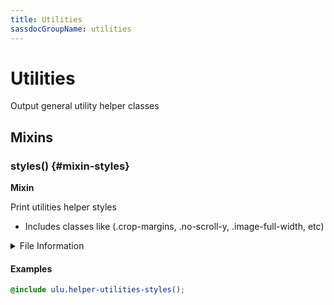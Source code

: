 ```yaml
---
title: Utilities
sassdocGroupName: utilities
---
```



# Utilities

<div class="type-large">

Output general utility helper classes

</div>



## Mixins




<div class="sassdoc-item-header">

###  styles() {#mixin-styles}

  <div class="sassdoc-item-header__labels">
    <span class="tag tag--primary"><strong>Mixin</strong></span>
  </div>

</div>

  

Print utilities helper styles
- Includes classes like (.crop-margins, .no-scroll-y, .image-full-width, etc)
    
    


<details>
  <summary>File Information</summary>
  
- **File:** _utilities.scss
- **Group:** utilities
- **Type:** mixin
- **Lines (comments):** 9-12
- **Lines (code):** 14-114

</details>

    

#### Examples

      


``` scss
@include ulu.helper-utilities-styles();
```
  



      
  
  